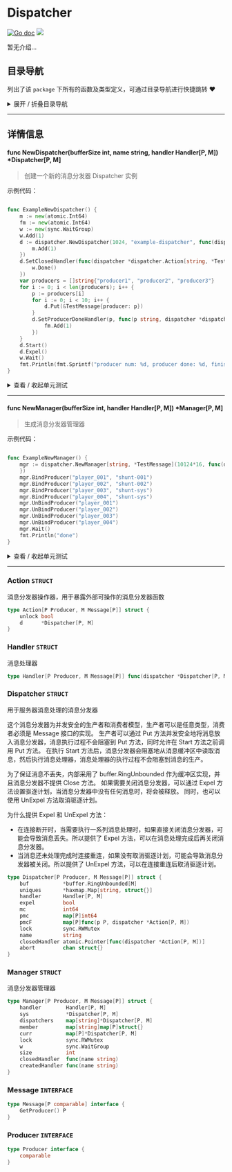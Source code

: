 # Dispatcher

[![Go doc](https://img.shields.io/badge/go.dev-reference-brightgreen?logo=go&logoColor=white&style=flat)](https://pkg.go.dev/github.com/kercylan98/minotaur)
![](https://img.shields.io/badge/Email-kercylan@gmail.com-green.svg?style=flat)

暂无介绍...


## 目录导航
列出了该 `package` 下所有的函数及类型定义，可通过目录导航进行快捷跳转 ❤️
<details>
<summary>展开 / 折叠目录导航</summary>


> 包级函数定义

|函数名称|描述
|:--|:--
|[NewDispatcher](#NewDispatcher)|创建一个新的消息分发器 Dispatcher 实例
|[NewManager](#NewManager)|生成消息分发器管理器


> 类型定义

|类型|名称|描述
|:--|:--|:--
|`STRUCT`|[Action](#struct_Action)|消息分发器操作器，用于暴露外部可操作的消息分发器函数
|`STRUCT`|[Handler](#struct_Handler)|消息处理器
|`STRUCT`|[Dispatcher](#struct_Dispatcher)|用于服务器消息处理的消息分发器
|`STRUCT`|[Manager](#struct_Manager)|消息分发器管理器
|`INTERFACE`|[Message](#struct_Message)|暂无描述...
|`INTERFACE`|[Producer](#struct_Producer)|暂无描述...

</details>


***
## 详情信息
#### func NewDispatcher(bufferSize int, name string, handler Handler[P, M]) *Dispatcher[P, M]
<span id="NewDispatcher"></span>
> 创建一个新的消息分发器 Dispatcher 实例

示例代码：
```go

func ExampleNewDispatcher() {
	m := new(atomic.Int64)
	fm := new(atomic.Int64)
	w := new(sync.WaitGroup)
	w.Add(1)
	d := dispatcher.NewDispatcher(1024, "example-dispatcher", func(dispatcher *dispatcher.Dispatcher[string, *TestMessage], message *TestMessage) {
		m.Add(1)
	})
	d.SetClosedHandler(func(dispatcher *dispatcher.Action[string, *TestMessage]) {
		w.Done()
	})
	var producers = []string{"producer1", "producer2", "producer3"}
	for i := 0; i < len(producers); i++ {
		p := producers[i]
		for i := 0; i < 10; i++ {
			d.Put(&TestMessage{producer: p})
		}
		d.SetProducerDoneHandler(p, func(p string, dispatcher *dispatcher.Action[string, *TestMessage]) {
			fm.Add(1)
		})
	}
	d.Start()
	d.Expel()
	w.Wait()
	fmt.Println(fmt.Sprintf("producer num: %d, producer done: %d, finished: %d", len(producers), fm.Load(), m.Load()))
}

```

<details>
<summary>查看 / 收起单元测试</summary>


```go

func TestNewDispatcher(t *testing.T) {
	var cases = []struct {
		name        string
		bufferSize  int
		handler     dispatcher.Handler[string, *TestMessage]
		shouldPanic bool
	}{{name: "TestNewDispatcher_BufferSize0AndHandlerNil", bufferSize: 0, handler: nil, shouldPanic: true}, {name: "TestNewDispatcher_BufferSize0AndHandlerNotNil", bufferSize: 0, handler: func(dispatcher *dispatcher.Dispatcher[string, *TestMessage], message *TestMessage) {
	}, shouldPanic: true}, {name: "TestNewDispatcher_BufferSize1AndHandlerNil", bufferSize: 1, handler: nil, shouldPanic: true}, {name: "TestNewDispatcher_BufferSize1AndHandlerNotNil", bufferSize: 1, handler: func(dispatcher *dispatcher.Dispatcher[string, *TestMessage], message *TestMessage) {
	}, shouldPanic: false}}
	for _, c := range cases {
		c := c
		t.Run(c.name, func(t *testing.T) {
			defer func() {
				if r := recover(); r != nil && !c.shouldPanic {
					t.Errorf("NewDispatcher() should not panic, but panic: %v", r)
				}
			}()
			dispatcher.NewDispatcher(c.bufferSize, c.name, c.handler)
		})
	}
}

```


</details>


***
#### func NewManager(bufferSize int, handler Handler[P, M]) *Manager[P, M]
<span id="NewManager"></span>
> 生成消息分发器管理器

示例代码：
```go

func ExampleNewManager() {
	mgr := dispatcher.NewManager[string, *TestMessage](10124*16, func(dispatcher *dispatcher.Dispatcher[string, *TestMessage], message *TestMessage) {
	})
	mgr.BindProducer("player_001", "shunt-001")
	mgr.BindProducer("player_002", "shunt-002")
	mgr.BindProducer("player_003", "shunt-sys")
	mgr.BindProducer("player_004", "shunt-sys")
	mgr.UnBindProducer("player_001")
	mgr.UnBindProducer("player_002")
	mgr.UnBindProducer("player_003")
	mgr.UnBindProducer("player_004")
	mgr.Wait()
	fmt.Println("done")
}

```

<details>
<summary>查看 / 收起单元测试</summary>


```go

func TestNewManager(t *testing.T) {
	var cases = []struct {
		name        string
		bufferSize  int
		handler     dispatcher.Handler[string, *TestMessage]
		shouldPanic bool
	}{{name: "TestNewManager_BufferSize0AndHandlerNil", bufferSize: 0, handler: nil, shouldPanic: true}, {name: "TestNewManager_BufferSize0AndHandlerNotNil", bufferSize: 0, handler: func(dispatcher *dispatcher.Dispatcher[string, *TestMessage], message *TestMessage) {
	}, shouldPanic: true}, {name: "TestNewManager_BufferSize1AndHandlerNil", bufferSize: 1, handler: nil, shouldPanic: true}, {name: "TestNewManager_BufferSize1AndHandlerNotNil", bufferSize: 1, handler: func(dispatcher *dispatcher.Dispatcher[string, *TestMessage], message *TestMessage) {
	}, shouldPanic: false}}
	for _, c := range cases {
		t.Run(c.name, func(t *testing.T) {
			defer func() {
				if r := recover(); r != nil && !c.shouldPanic {
					t.Errorf("NewManager() should not panic, but panic: %v", r)
				}
			}()
			dispatcher.NewManager[string, *TestMessage](c.bufferSize, c.handler)
		})
	}
}

```


</details>


***
<span id="struct_Action"></span>
### Action `STRUCT`
消息分发器操作器，用于暴露外部可操作的消息分发器函数
```go
type Action[P Producer, M Message[P]] struct {
	unlock bool
	d      *Dispatcher[P, M]
}
```
<span id="struct_Handler"></span>
### Handler `STRUCT`
消息处理器
```go
type Handler[P Producer, M Message[P]] func(dispatcher *Dispatcher[P, M], message M)
```
<span id="struct_Dispatcher"></span>
### Dispatcher `STRUCT`
用于服务器消息处理的消息分发器

这个消息分发器为并发安全的生产者和消费者模型，生产者可以是任意类型，消费者必须是 Message 接口的实现。
生产者可以通过 Put 方法并发安全地将消息放入消息分发器，消息执行过程不会阻塞到 Put 方法，同时允许在 Start 方法之前调用 Put 方法。
在执行 Start 方法后，消息分发器会阻塞地从消息缓冲区中读取消息，然后执行消息处理器，消息处理器的执行过程不会阻塞到消息的生产。

为了保证消息不丢失，内部采用了 buffer.RingUnbounded 作为缓冲区实现，并且消息分发器不提供 Close 方法。
如果需要关闭消息分发器，可以通过 Expel 方法设置驱逐计划，当消息分发器中没有任何消息时，将会被释放。
同时，也可以使用 UnExpel 方法取消驱逐计划。

为什么提供 Expel 和 UnExpel 方法：
  - 在连接断开时，当需要执行一系列消息处理时，如果直接关闭消息分发器，可能会导致消息丢失。所以提供了 Expel 方法，可以在消息处理完成后再关闭消息分发器。
  - 当消息还未处理完成时连接重连，如果没有取消驱逐计划，可能会导致消息分发器被关闭。所以提供了 UnExpel 方法，可以在连接重连后取消驱逐计划。
```go
type Dispatcher[P Producer, M Message[P]] struct {
	buf           *buffer.RingUnbounded[M]
	uniques       *haxmap.Map[string, struct{}]
	handler       Handler[P, M]
	expel         bool
	mc            int64
	pmc           map[P]int64
	pmcF          map[P]func(p P, dispatcher *Action[P, M])
	lock          sync.RWMutex
	name          string
	closedHandler atomic.Pointer[func(dispatcher *Action[P, M])]
	abort         chan struct{}
}
```
<span id="struct_Manager"></span>
### Manager `STRUCT`
消息分发器管理器
```go
type Manager[P Producer, M Message[P]] struct {
	handler        Handler[P, M]
	sys            *Dispatcher[P, M]
	dispatchers    map[string]*Dispatcher[P, M]
	member         map[string]map[P]struct{}
	curr           map[P]*Dispatcher[P, M]
	lock           sync.RWMutex
	w              sync.WaitGroup
	size           int
	closedHandler  func(name string)
	createdHandler func(name string)
}
```
<span id="struct_Message"></span>
### Message `INTERFACE`

```go
type Message[P comparable] interface {
	GetProducer() P
}
```
<span id="struct_Producer"></span>
### Producer `INTERFACE`

```go
type Producer interface {
	comparable
}
```
